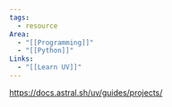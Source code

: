 ```yaml
---
tags:
  - resource
Area:
  - "[[Programming]]"
  - "[[Python]]"
Links:
  - "[[Learn UV]]"
---
```

https://docs.astral.sh/uv/guides/projects/